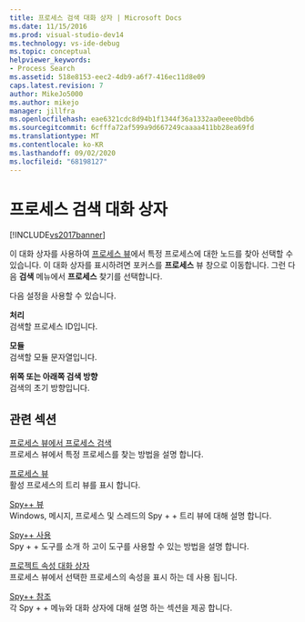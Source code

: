 ```yaml
---
title: 프로세스 검색 대화 상자 | Microsoft Docs
ms.date: 11/15/2016
ms.prod: visual-studio-dev14
ms.technology: vs-ide-debug
ms.topic: conceptual
helpviewer_keywords:
- Process Search
ms.assetid: 518e8153-eec2-4db9-a6f7-416ec11d8e09
caps.latest.revision: 7
author: MikeJo5000
ms.author: mikejo
manager: jillfra
ms.openlocfilehash: eae6321cdc8d94b1f1344f36a1332aa0eee0bdb6
ms.sourcegitcommit: 6cfffa72af599a9d667249caaaa411bb28ea69fd
ms.translationtype: MT
ms.contentlocale: ko-KR
ms.lasthandoff: 09/02/2020
ms.locfileid: "68198127"
---
```

# <a name="process-search-dialog-box"></a>프로세스 검색 대화 상자
[!INCLUDE[vs2017banner](../includes/vs2017banner.md)]

이 대화 상자를 사용하여 [프로세스 뷰](../debugger/processes-view.md)에서 특정 프로세스에 대한 노드를 찾아 선택할 수 있습니다. 이 대화 상자를 표시하려면 포커스를 **프로세스** 뷰 창으로 이동합니다. 그런 다음 **검색** 메뉴에서 **프로세스** 찾기를 선택합니다.  
  
 다음 설정을 사용할 수 있습니다.  
  
 **처리**  
 검색할 프로세스 ID입니다.  
  
 **모듈**  
 검색할 모듈 문자열입니다.  
  
 **위쪽 또는 아래쪽 검색 방향**  
 검색의 초기 방향입니다.  
  
## <a name="related-sections"></a>관련 섹션  
 [프로세스 뷰에서 프로세스 검색](../debugger/how-to-search-for-a-process-in-processes-view.md)  
 프로세스 뷰에서 특정 프로세스를 찾는 방법을 설명 합니다.  
  
 [프로세스 뷰](../debugger/processes-view.md)  
 활성 프로세스의 트리 뷰를 표시 합니다.  
  
 [Spy++ 뷰](../debugger/spy-increment-views.md)  
 Windows, 메시지, 프로세스 및 스레드의 Spy + + 트리 뷰에 대해 설명 합니다.  
  
 [Spy++ 사용](../debugger/using-spy-increment.md)  
 Spy + + 도구를 소개 하 고이 도구를 사용할 수 있는 방법을 설명 합니다.  
  
 [프로젝트 속성 대화 상자](../debugger/process-properties-dialog-box.md)  
 프로세스 뷰에서 선택한 프로세스의 속성을 표시 하는 데 사용 됩니다.  
  
 [Spy++ 참조](../debugger/spy-increment-reference.md)  
 각 Spy + + 메뉴와 대화 상자에 대해 설명 하는 섹션을 제공 합니다.
